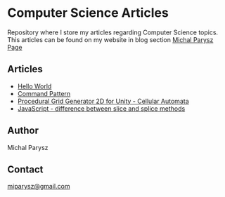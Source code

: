 # Computer Science Articles

Repository where I store my articles regarding Computer Science topics. This articles can be found on my website in blog section 
[Michal Parysz Page](http://www.michalparysz.com/blog)

## Articles

* [Hello World](helloworld.md)
* [Command Pattern](commandpattern.md)
* [Procedural Grid Generator 2D for Unity - Cellular Automata](proceduralgridgeneration2dcellularautomata.md)
* [JavaScript - difference between slice and splice methods](javaScriptSliceSplice.md)

## Author
Michal Parysz

## Contact
miparysz@gmail.com
